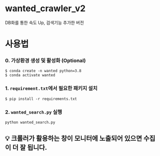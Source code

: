 # wanted_crawler_v2
DB화를 통한 속도 Up, 검색기능 추가한 버전

# 사용법
### 0. 가상환경 생성 및 활성화 (Optional)
```
$ conda create -n wanted python=3.8
$ conda activate wanted
```
### 1. `requirement.txt`에서 필요한 패키지 설치
```
$ pip install -r requirements.txt
```
### 2. `wanted_search.py` 실행
```
python wanted_search.py
```

## 💡 크롤러가 활용하는 창이 모니터에 노출되어 있으면 수집이 더 잘 됩니다.
